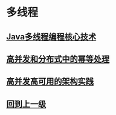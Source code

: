 
# 多线程

## [Java多线程编程核心技术](./Java多线程编程核心技术/index.md)

## [高并发和分布式中的幂等处理](java_thread_高并发和分布式中的幂等处理.md)

## [高并发高可用的架构实践](java_thread_高并发高可用的架构实践.md)






























## [回到上一级](../index.md)